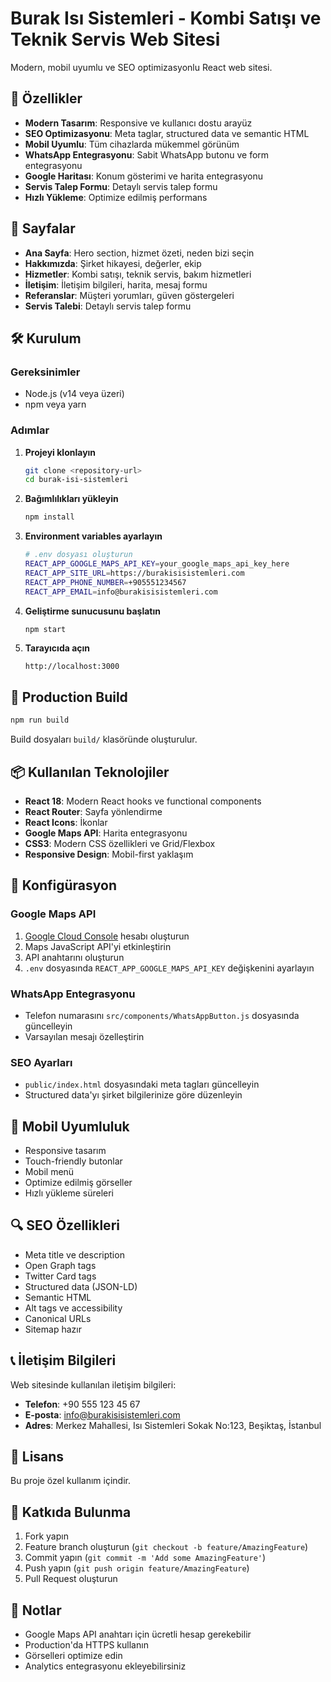# Burak Isı Sistemleri - Kombi Satışı ve Teknik Servis Web Sitesi

Modern, mobil uyumlu ve SEO optimizasyonlu React web sitesi.

## 🚀 Özellikler

- **Modern Tasarım**: Responsive ve kullanıcı dostu arayüz
- **SEO Optimizasyonu**: Meta taglar, structured data ve semantic HTML
- **Mobil Uyumlu**: Tüm cihazlarda mükemmel görünüm
- **WhatsApp Entegrasyonu**: Sabit WhatsApp butonu ve form entegrasyonu
- **Google Haritası**: Konum gösterimi ve harita entegrasyonu
- **Servis Talep Formu**: Detaylı servis talep formu
- **Hızlı Yükleme**: Optimize edilmiş performans

## 📱 Sayfalar

- **Ana Sayfa**: Hero section, hizmet özeti, neden bizi seçin
- **Hakkımızda**: Şirket hikayesi, değerler, ekip
- **Hizmetler**: Kombi satışı, teknik servis, bakım hizmetleri
- **İletişim**: İletişim bilgileri, harita, mesaj formu
- **Referanslar**: Müşteri yorumları, güven göstergeleri
- **Servis Talebi**: Detaylı servis talep formu

## 🛠️ Kurulum

### Gereksinimler
- Node.js (v14 veya üzeri)
- npm veya yarn

### Adımlar

1. **Projeyi klonlayın**
   ```bash
   git clone <repository-url>
   cd burak-isi-sistemleri
   ```

2. **Bağımlılıkları yükleyin**
   ```bash
   npm install
   ```

3. **Environment variables ayarlayın**
   ```bash
   # .env dosyası oluşturun
   REACT_APP_GOOGLE_MAPS_API_KEY=your_google_maps_api_key_here
   REACT_APP_SITE_URL=https://burakisisistemleri.com
   REACT_APP_PHONE_NUMBER=+905551234567
   REACT_APP_EMAIL=info@burakisisistemleri.com
   ```

4. **Geliştirme sunucusunu başlatın**
   ```bash
   npm start
   ```

5. **Tarayıcıda açın**
   ```
   http://localhost:3000
   ```

## 🚀 Production Build

```bash
npm run build
```

Build dosyaları `build/` klasöründe oluşturulur.

## 📦 Kullanılan Teknolojiler

- **React 18**: Modern React hooks ve functional components
- **React Router**: Sayfa yönlendirme
- **React Icons**: İkonlar
- **Google Maps API**: Harita entegrasyonu
- **CSS3**: Modern CSS özellikleri ve Grid/Flexbox
- **Responsive Design**: Mobil-first yaklaşım

## 🔧 Konfigürasyon

### Google Maps API
1. [Google Cloud Console](https://console.cloud.google.com/) hesabı oluşturun
2. Maps JavaScript API'yi etkinleştirin
3. API anahtarını oluşturun
4. `.env` dosyasında `REACT_APP_GOOGLE_MAPS_API_KEY` değişkenini ayarlayın

### WhatsApp Entegrasyonu
- Telefon numarasını `src/components/WhatsAppButton.js` dosyasında güncelleyin
- Varsayılan mesajı özelleştirin

### SEO Ayarları
- `public/index.html` dosyasındaki meta tagları güncelleyin
- Structured data'yı şirket bilgilerinize göre düzenleyin

## 📱 Mobil Uyumluluk

- Responsive tasarım
- Touch-friendly butonlar
- Mobil menü
- Optimize edilmiş görseller
- Hızlı yükleme süreleri

## 🔍 SEO Özellikleri

- Meta title ve description
- Open Graph tags
- Twitter Card tags
- Structured data (JSON-LD)
- Semantic HTML
- Alt tags ve accessibility
- Canonical URLs
- Sitemap hazır

## 📞 İletişim Bilgileri

Web sitesinde kullanılan iletişim bilgileri:

- **Telefon**: +90 555 123 45 67
- **E-posta**: info@burakisisistemleri.com
- **Adres**: Merkez Mahallesi, Isı Sistemleri Sokak No:123, Beşiktaş, İstanbul

## 📄 Lisans

Bu proje özel kullanım içindir.

## 🤝 Katkıda Bulunma

1. Fork yapın
2. Feature branch oluşturun (`git checkout -b feature/AmazingFeature`)
3. Commit yapın (`git commit -m 'Add some AmazingFeature'`)
4. Push yapın (`git push origin feature/AmazingFeature`)
5. Pull Request oluşturun

## 📝 Notlar

- Google Maps API anahtarı için ücretli hesap gerekebilir
- Production'da HTTPS kullanın
- Görselleri optimize edin
- Analytics entegrasyonu ekleyebilirsiniz